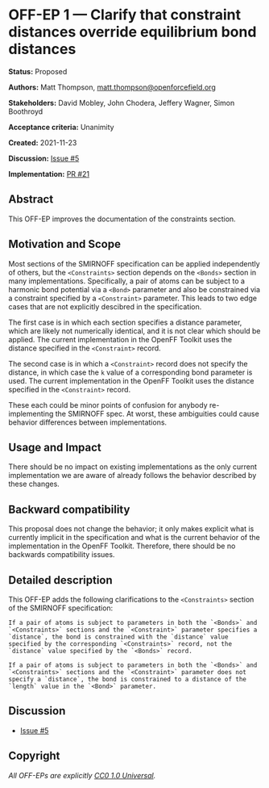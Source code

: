 # OFF-EP 1 — Clarify that constraint distances override equilibrium bond distances

**Status:** Proposed

**Authors:** Matt Thompson, matt.thompson@openforcefield.org

**Stakeholders:** David Mobley, John Chodera, Jeffery Wagner, Simon Boothroyd

**Acceptance criteria:** Unanimity

**Created:** 2021-11-23

**Discussion:** [Issue #5](https://github.com/openforcefield/standards/issues/5)

**Implementation:** [PR #21](https://github.com/openforcefield/standards/pull/21)

## Abstract

This OFF-EP improves the documentation of the constraints section.

## Motivation and Scope

Most sections of the SMIRNOFF specification can be applied independently of others, but the
`<Constraints>` section depends on the `<Bonds>` section in many implementations. Specifically, a
pair of atoms can be subject to a harmonic bond potential via a `<Bond>` parameter and also be
constrained via a constraint specified by a `<Constraint>` parameter. This leads to two edge cases
that are not explicitly descibred in the specification.

The first case is in which each section specifies a distance parameter, which are likely not
numerically identical, and it is not clear which should be applied. The current implementation in
the OpenFF Toolkit uses the distance specified in the `<Constraint>` record.

The second case is in which a `<Constraint>` record does not specify the distance, in which case the
`k` value of a corresponding bond parameter is used. The current implementation in the OpenFF
Toolkit uses the distance specified in the `<Constraint>` record.

These each could be minor points of confusion for anybody re-implementing the SMIRNOFF spec. At
worst, these ambiguities could cause behavior differences between implementations.

## Usage and Impact

There should be no impact on existing implementations as the only current implementation we are
aware of already follows the behavior described by these changes.

## Backward compatibility

This proposal does not change the behavior; it only makes explicit what is currently implicit in the
specification and what is the current behavior of the implementation in the OpenFF Toolkit.
Therefore, there should be no backwards compatibility issues.

## Detailed description

This OFF-EP adds the following clarifications to the `<Constraints>` section of the SMIRNOFF
specification:

```
If a pair of atoms is subject to parameters in both the `<Bonds>` and `<Constraints>` sections and the `<Constraint>` parameter specifies a `distance`, the bond is constrained with the `distance` value specified by the corresponding `<Constraints>` record, not the `distance` value specified by the `<Bonds>` record.

If a pair of atoms is subject to parameters in both the `<Bonds>` and `<Constraints>` sections and the `<Constraint>` parameter does not specify a `distance`, the bond is constrained to a distance of the `length` value in the `<Bond>` parameter.
```

## Discussion

- [Issue #5](https://github.com/openforcefield/standards/issues/5)

## Copyright

*All OFF-EPs are explicitly [CC0 1.0 Universal](https://creativecommons.org/publicdomain/zero/1.0/).*
